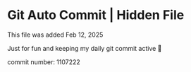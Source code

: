 # Git Auto Commit | Hidden File

This file was added Feb 12, 2025

Just for fun and keeping my daily git commit active 🤪

commit number: 1107222
